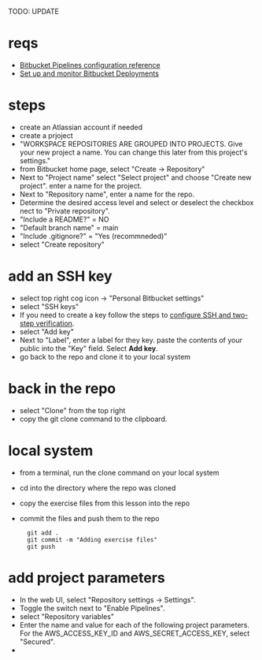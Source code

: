 TODO: UPDATE
# reqs
- [Bitbucket Pipelines configuration reference](https://support.atlassian.com/bitbucket-cloud/docs/bitbucket-pipelines-configuration-reference/)
- [Set up and monitor Bitbucket Deployments](https://support.atlassian.com/bitbucket-cloud/docs/set-up-and-monitor-bitbucket-deployments/)


# steps
- create an Atlassian account if needed
- create a prjoject
- "WORKSPACE REPOSITORIES ARE GROUPED INTO PROJECTS. Give your new project a name. You can change this later from this project's settings."
- from Bitbucket home page, select "Create -> Repository"
- Next to "Project name" select "Select project" and choose "Create new project".  enter a name for the project.
- Next to "Repository name", enter a name for the repo.
- Determine the desired access level and select or deselect the checkbox nect to "Private repository".
- "Include a README?" = NO
- "Default branch name" = main
- "Include .gitignore?" = "Yes (recommneded)"
- select "Create repository"

# add an SSH key
- select top right cog icon -> "Personal Bitbucket settings"
- select "SSH keys"
- If you need to create a key follow the steps to [configure SSH and two-step verification](https://support.atlassian.com/bitbucket-cloud/docs/configure-ssh-and-two-step-verification/).
- select "Add key"
- Next to "Label", enter a label for they key. paste the contents of your public into the "Key" field.  Select **Add key**.
- go back to the repo and clone it to your local system


# back in the repo
- select "Clone" from the top right
- copy the git clone command to the clipboard.

# local system
- from a terminal, run the clone command on your local system
- cd into the directory where the repo was cloned
- copy the exercise files from this lesson into the repo
- commit the files and push them to the repo

        git add .
        git commit -m "Adding exercise files"
        git push

# add project parameters
- In the web UI, select "Repository settings -> Settings".
- Toggle the switch next to "Enable Pipelines".
- select "Repository variables"
- Enter the name and value for each of the following project parameters.  For the AWS_ACCESS_KEY_ID and AWS_SECRET_ACCESS_KEY, select "Secured".
-
